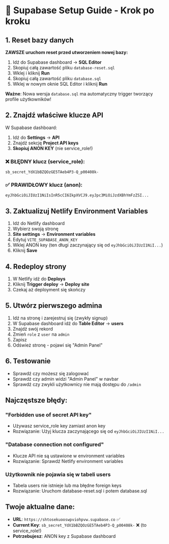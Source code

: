 # 🚀 Supabase Setup Guide - Krok po kroku

## 1. Reset bazy danych

**ZAWSZE uruchom reset przed utworzeniem nowej bazy:**

1. Idź do Supabase dashboard → **SQL Editor**
2. Skopiuj całą zawartość pliku `database-reset.sql`
3. Wklej i kliknij **Run**
4. Skopiuj całą zawartość pliku `database.sql`
5. Wklej w nowym oknie SQL Editor i kliknij **Run**

**Ważne**: Nowa wersja `database.sql` ma automatyczny trigger tworzący profile użytkowników!

## 2. Znajdź właściwe klucze API

W Supabase dashboard:

1. Idź do **Settings** → **API**
2. Znajdź sekcję **Project API keys**
3. **Skopiuj ANON KEY** (nie service_role!)

### ❌ BŁĘDNY klucz (service_role):
```
sb_secret_YdX1bBZQOzGE5TAeb4P3-Q_p00408k-
```

### ✅ PRAWIDŁOWY klucz (anon):
```
eyJhbGciOiJIUzI1NiIsInR5cCI6IkpXVCJ9.eyJpc3MiOiJzdXBhYmFzZSI...
```

## 3. Zaktualizuj Netlify Environment Variables

1. Idź do Netlify dashboard
2. Wybierz swoją stronę
3. **Site settings** → **Environment variables**
4. Edytuj `VITE_SUPABASE_ANON_KEY`
5. Wklej ANON key (ten długi zaczynający się od `eyJhbGciOiJIUzI1NiI...`)
6. Kliknij **Save**

## 4. Redeploy strony

1. W Netlify idź do **Deploys**
2. Kliknij **Trigger deploy** → **Deploy site**
3. Czekaj aż deployment się skończy

## 5. Utwórz pierwszego admina

1. Idź na stronę i zarejestruj się (zwykły signup)
2. W Supabase dashboard idź do **Table Editor** → **users**
3. Znajdź swój rekord
4. Zmień `role` z `user` na `admin`
5. Zapisz
6. Odśwież stronę - pojawi się "Admin Panel"

## 6. Testowanie

- Sprawdź czy możesz się zalogować
- Sprawdź czy admin widzi "Admin Panel" w navbar
- Sprawdź czy zwykli użytkownicy nie mają dostępu do `/admin`

## Najczęstsze błędy:

### "Forbidden use of secret API key"
- Używasz service_role key zamiast anon key
- Rozwiązanie: Użyj klucza zaczynającego się od `eyJhbGciOiJIUzI1NiI...`

### "Database connection not configured"
- Klucze API nie są ustawione w environment variables
- Rozwiązanie: Sprawdź Netlify environment variables

### Użytkownik nie pojawia się w tabeli users
- Tabela users nie istnieje lub ma błędne foreign keys
- Rozwiązanie: Uruchom database-reset.sql i potem database.sql

## Twoje aktualne dane:

- **URL**: `https://shtosekuooswpviohpvw.supabase.co` ✅
- **Current Key**: `sb_secret_YdX1bBZQOzGE5TAeb4P3-Q_p00408k-` ❌ (to service_role!)
- **Potrzebujesz**: ANON key z Supabase dashboard